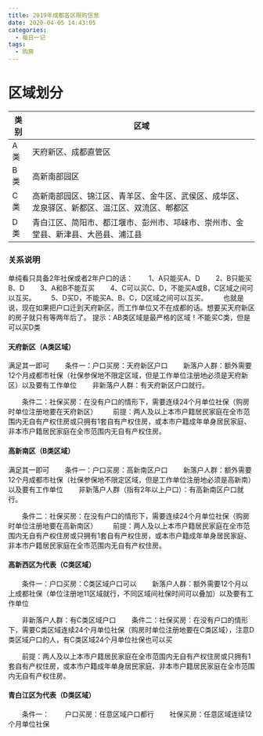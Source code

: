 ```yaml
---
title: 2019年成都各区限购信息
date: 2020-04-05 14:43:05
categories:
  - 每日一记
tags:
  - 购房
---
```

# 区域划分

| 类别 | 区域 |
| --- | --- |
| A类 | 天府新区、成都直管区 |
| B类 | 高新南部园区 |
| C类 | 高新南部园区、锦江区、青羊区、金牛区、武侯区、成华区、龙泉驿区、新都区、温江区、双流区、郫都区 |
| D类 | 青白江区、简阳市、都江堰市、彭州市、邛崃市、崇州市、金堂县、新津县、大邑县、浦江县 |

<!--more -->

### 关系说明
单纯看只具备2年社保或者2年户口的话：
　　1、A只能买A、D
　　2、B只能买B、D
　　3、A和B不能互买
　　4、C可以买C、D，不能买A或B，C区域之间可以互买。
　　5、D买D，不能买A、B、C，D区域之间可以互买。
　　也就是说，现在如果把户口迁到天府新区，而工作单位又不在成都的话。想要买天府新区的房子就只有等两年后了。
  提示：AB类区域是最严格的区域！不能买C类，但是可以买D类

#### 天府新区（A类区域）
满足其一即可
　　条件一：户口买房：天府新区户口
　　新落户人群：额外需要12个月成都市社保（社保参保地不限定区域，但是工作单位注册地必须是天府新区）以及要有工作单位
　　非新落户人群：有天府新区户口就行。

　　条件二：社保买房：在没有户口的情形下，需要连续24个月单位社保（购房时单位注册地要在天府新区）
　　前提：两人及以上本市户籍居民家庭在全市范围内无自有产权住房或只拥有1套自有产权住房，或本市户籍成年单身居民家庭、非本市户籍居民家庭在全市范围内无自有产权住房。
  
#### 高新南区（B类区域）
满足其一即可
　　条件一：户口买房：高新南区户口
　　新落户人群：额外需要12个月成都市社保（社保参保地不限定区域，但是工作单位注册地必须是高新南）以及要有工作单位
　　非新落户人群（指有2年以上户口）：有高新南区户口就行。

　　条件二：社保买房：在没有户口的情形下，需要连续24个月单位社保（购房时单位注册地要在高新南区）
　　前提：两人及以上本市户籍居民家庭在全市范围内无自有产权住房或只拥有1套自有产权住房，或本市户籍成年单身居民家庭、非本市户籍居民家庭在全市范围内无自有产权住房。
  
#### 高新西区为代表（C类区域）
　　条件一：户口买房：C类区域户口可以
　　新落户人群：额外需要12个月以上成都社保（单位注册地11区域就行，不同区域间社保时间可以叠加）以及要有工作单位

　　非新落户人群：有C类区域户口
　　条件二：社保买房：在没有户口的情形下，需要C类区域连续24个月单位社保（购房时单位注册地要在C类区域），注意D类区域户口的人，有C类区域24个月单位社保也可以买

　　前提：两人及以上本市户籍居民家庭在全市范围内无自有产权住房或只拥有1套自有产权住房，或本市户籍成年单身居民家庭、非本市户籍居民家庭在全市范围内无自有产权住房。
  
#### 青白江区为代表（D类区域）
　　条件一：
　　户口买房：任意区域户口都行
　　社保买房：任意区域连续12个月单位社保